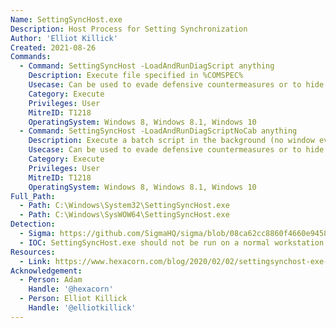 ```yaml
---
Name: SettingSyncHost.exe
Description: Host Process for Setting Synchronization
Author: 'Elliot Killick'
Created: 2021-08-26
Commands:
  - Command: SettingSyncHost -LoadAndRunDiagScript anything
    Description: Execute file specified in %COMSPEC%
    Usecase: Can be used to evade defensive countermeasures or to hide as a persistence mechanism
    Category: Execute
    Privileges: User
    MitreID: T1218
    OperatingSystem: Windows 8, Windows 8.1, Windows 10
  - Command: SettingSyncHost -LoadAndRunDiagScriptNoCab anything
    Description: Execute a batch script in the background (no window ever pops up) which can be subverted to running arbitrary programs by setting the current working directory to %TMP% and creating files such as reg.bat/reg.exe in that directory thereby causing them to execute instead of the ones in C:\Windows\System32.
    Usecase: Can be used to evade defensive countermeasures or to hide as a persistence mechanism. Additionally, effectively act as a -WindowStyle Hidden option (as there is in PowerShell) for any arbitrary batch file.
    Category: Execute
    Privileges: User
    MitreID: T1218
    OperatingSystem: Windows 8, Windows 8.1, Windows 10
Full_Path:
  - Path: C:\Windows\System32\SettingSyncHost.exe
  - Path: C:\Windows\SysWOW64\SettingSyncHost.exe
Detection:
  - Sigma: https://github.com/SigmaHQ/sigma/blob/08ca62cc8860f4660e945805d0dd615ce75258c1/rules/windows/process_creation/win_using_settingsynchost_as_lolbin.yml
  - IOC: SettingSyncHost.exe should not be run on a normal workstation
Resources:
  - Link: https://www.hexacorn.com/blog/2020/02/02/settingsynchost-exe-as-a-lolbin/
Acknowledgement:
  - Person: Adam
    Handle: '@hexacorn'
  - Person: Elliot Killick
    Handle: '@elliotkillick'
---
```

